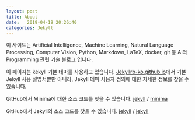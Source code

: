 ```yaml
---
layout: post
title: About
date:   2019-04-19 20:26:40
categories: Jekyll
---
```


이 사이트는 Artificial Intelligence, Machine Learning, Natural Language Processing, Computer Vision, Python, Markdown, LaTeX, docker, git 등 AI와 Programming 관련 기술 블로그 입니다.

이 페이지는 kekyll 기본 테마를 사용하고 있습니다. [Jekyllrb-ko.github.io](https://jekyllrb-ko.github.io/)에서 기본 Jekyll 사용 설명서뿐만 아니라, Jekyll 테마 사용자 정의에 대한 자세한 정보를 찾을 수 있습니다.

GitHub에서 Minima에 대한 소스 코드를 찾을 수 있습니다.
[jekyll][jekyll-organization] /
[minima](https://github.com/jekyll/minima)

GitHub에서 Jekyll의 소스 코드를 찾을 수 있습니다.
[jekyll][jekyll-organization] /
[jekyll](https://github.com/jekyll/jekyll)

[jekyll-organization]: https://github.com/jekyll